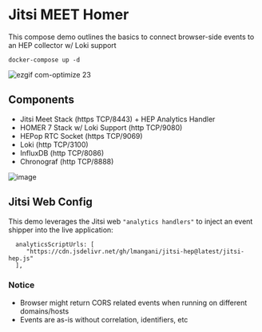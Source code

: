 # Jitsi MEET Homer
This compose demo outlines the basics to connect browser-side events to an HEP collector w/ Loki support

```
docker-compose up -d
```

![ezgif com-optimize 23](https://user-images.githubusercontent.com/1423657/52521517-7f99e300-2c78-11e9-9df5-dbf3e739108c.gif)

## Components
* Jitsi Meet Stack (https TCP/8443) + HEP Analytics Handler
* HOMER 7 Stack w/ Loki Support (http TCP/9080)
* HEPop RTC Socket (https TCP/9069)
* Loki (http TCP/3100)
* InfluxDB (http TCP/8086)
* Chronograf (http TCP/8888)

![image](https://user-images.githubusercontent.com/1423657/52523328-6e5cd080-2c90-11e9-9e8d-02da54864c62.png)

## Jitsi Web Config
This demo leverages the Jitsi web `"analytics handlers"` to inject an event shipper into the live application:
```
  analyticsScriptUrls: [
	 "https://cdn.jsdelivr.net/gh/lmangani/jitsi-hep@latest/jitsi-hep.js"
  ],
```

### Notice
  * Browser might return CORS related events when running on different domains/hosts
  * Events are as-is without correlation, identifiers, etc
